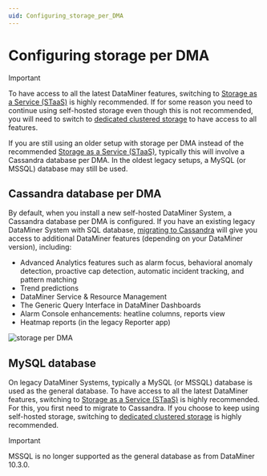 ```yaml
---
uid: Configuring_storage_per_DMA
---
```


# Configuring storage per DMA

> [!IMPORTANT]
> To have access to all the latest DataMiner features, switching to [Storage as a Service (STaaS)](xref:STaaS) is highly recommended. If for some reason you need to continue using self-hosted storage even though this is not recommended, you will need to switch to [dedicated clustered storage](xref:Configuring_dedicated_clustered_storage) to have access to all features.

If you are still using an older setup with storage per DMA instead of the recommended [Storage as a Service (STaaS)](xref:STaaS), typically this will involve a Cassandra database per DMA. In the oldest legacy setups, a MySQL (or MSSQL) database may still be used.

## Cassandra database per DMA

By default, when you install a new self-hosted DataMiner System, a Cassandra database per DMA is configured. If you have an existing legacy DataMiner System with SQL database, [migrating to Cassandra](xref:Migrating_the_general_database_to_Cassandra) will give you access to additional DataMiner features (depending on your DataMiner version), including:

- Advanced Analytics features such as alarm focus, behavioral anomaly detection, proactive cap detection, automatic incident tracking, and pattern matching
- Trend predictions
- DataMiner Service & Resource Management
- The Generic Query Interface in DataMiner Dashboards
- Alarm Console enhancements: heatline columns, reports view
- Heatmap reports (in the legacy Reporter app)

![storage per DMA](~/user-guide/images/Storage_per_DMA.svg)

## MySQL database

On legacy DataMiner Systems, typically a MySQL (or MSSQL) database is used as the general database. To have access to all the latest DataMiner features, switching to [Storage as a Service (STaaS)](xref:STaaS) is highly recommended. For this, you first need to migrate to Cassandra. If you choose to keep using self-hosted storage, switching to [dedicated clustered storage](xref:Configuring_dedicated_clustered_storage) is highly recommended.

> [!IMPORTANT]
> MSSQL is no longer supported as the general database as from DataMiner 10.3.0.
